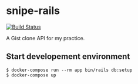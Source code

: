 # snipe-rails

[![Build Status](https://travis-ci.org/kymmt90/snipe-rails.svg?branch=master)](https://travis-ci.org/kymmt90/snipe-rails)

A Gist clone API for my practice.

## Start developement environment

```
$ docker-compose run --rm app bin/rails db:setup
$ docker-compose up
```
